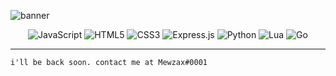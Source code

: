 ![banner](https://user-images.githubusercontent.com/75091300/171913307-8f144c33-7e77-42e0-a9b6-393a6ec87446.png)

<p align=center><img src="https://img.shields.io/badge/javascript-%23323330.svg?style=for-the-badge&amp;logo=javascript&amp;logoColor=%23F7DF1E" alt="JavaScript">
<img src="https://img.shields.io/badge/html5-%23E34F26.svg?style=for-the-badge&amp;logo=html5&amp;logoColor=white" alt="HTML5">
<img src="https://img.shields.io/badge/css3-%231572B6.svg?style=for-the-badge&amp;logo=css3&amp;logoColor=white" alt="CSS3">
<img src="https://img.shields.io/badge/express.js-%23404d59.svg?style=for-the-badge&amp;logo=express&amp;logoColor=%2361DAFB" alt="Express.js">
<img src="https://img.shields.io/badge/python-3670A0?style=for-the-badge&amp;logo=python&amp;logoColor=ffdd54" alt="Python">
<img src="https://img.shields.io/badge/lua-%232C2D72.svg?style=for-the-badge&amp;logo=lua&amp;logoColor=white" alt="Lua">
<img src="https://img.shields.io/badge/go-%2300ADD8.svg?style=for-the-badge&amp;logo=go&amp;logoColor=white" alt="Go"></p>

---
```
i'll be back soon. contact me at Mewzax#0001
```

<p align=center><img src="https://komarev.com/ghpvc/?username=Mewzax&amp;color=blue&amp;style=for-the-badge" alt="">
<img src="https://img.shields.io/github/stars/Mewzax?style=for-the-badge&amp;?affiliations=OWNER%2CCOLLABORATOR" alt=""></p>
